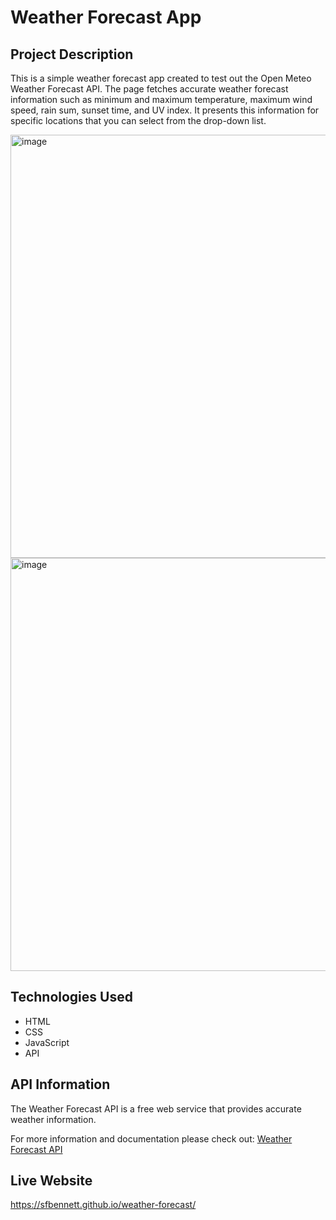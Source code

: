 # Weather Forecast App 

## Project Description 

This is a simple weather forecast app created to test out the Open Meteo Weather Forecast API. The page fetches accurate weather forecast information such as minimum and maximum temperature, maximum wind speed, rain sum, sunset time, and UV index. It presents this information for specific locations that you can select from the drop-down list. 

<img width="677" alt="image" src="https://github.com/sfbennett/weather-forecast/assets/156936136/fb188a5e-d21e-45d4-8ed6-435e3cb256d9">

<img width="661" alt="image" src="https://github.com/sfbennett/weather-forecast/assets/156936136/33f47b04-486d-4cc5-b469-e48b86d9621c">

## Technologies Used 

* HTML
* CSS
* JavaScript
* API

## API Information 

The Weather Forecast API is a free web service that provides accurate weather information. 

For more information and documentation please check out: [Weather Forecast API](www.carhartt-wip.com/en/women-pants/w-collins-pant-dollar-green-garment-dyed-2192_2)

## Live Website

https://sfbennett.github.io/weather-forecast/

  
